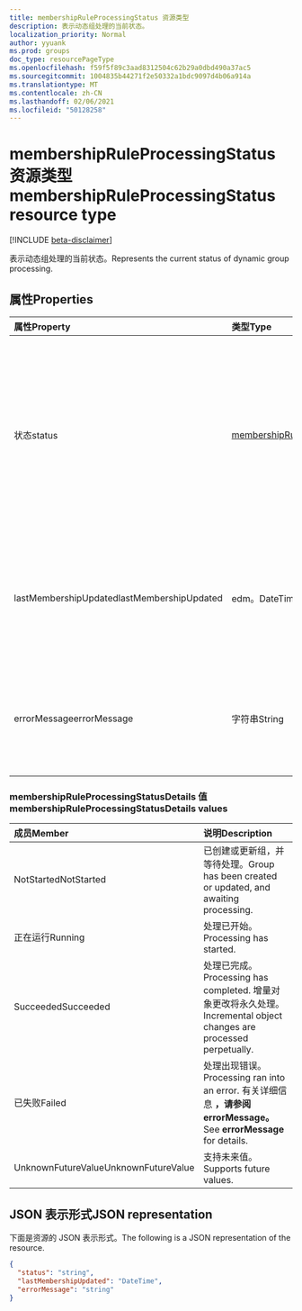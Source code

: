```yaml
---
title: membershipRuleProcessingStatus 资源类型
description: 表示动态组处理的当前状态。
localization_priority: Normal
author: yyuank
ms.prod: groups
doc_type: resourcePageType
ms.openlocfilehash: f59f5f89c3aad8312504c62b29a0dbd490a37ac5
ms.sourcegitcommit: 1004835b44271f2e50332a1bdc9097d4b06a914a
ms.translationtype: MT
ms.contentlocale: zh-CN
ms.lasthandoff: 02/06/2021
ms.locfileid: "50128258"
---
```

# <a name="membershipruleprocessingstatus-resource-type"></a><span data-ttu-id="e51ae-103">membershipRuleProcessingStatus 资源类型</span><span class="sxs-lookup"><span data-stu-id="e51ae-103">membershipRuleProcessingStatus resource type</span></span>

[!INCLUDE [beta-disclaimer](../../includes/beta-disclaimer.md)]

<span data-ttu-id="e51ae-104">表示动态组处理的当前状态。</span><span class="sxs-lookup"><span data-stu-id="e51ae-104">Represents the current status of dynamic group processing.</span></span>

## <a name="properties"></a><span data-ttu-id="e51ae-105">属性</span><span class="sxs-lookup"><span data-stu-id="e51ae-105">Properties</span></span>

| <span data-ttu-id="e51ae-106">属性</span><span class="sxs-lookup"><span data-stu-id="e51ae-106">Property</span></span> | <span data-ttu-id="e51ae-107">类型</span><span class="sxs-lookup"><span data-stu-id="e51ae-107">Type</span></span> | <span data-ttu-id="e51ae-108">说明</span><span class="sxs-lookup"><span data-stu-id="e51ae-108">Description</span></span> |
|:-------- |:---- |:----------- |
| <span data-ttu-id="e51ae-109">状态</span><span class="sxs-lookup"><span data-stu-id="e51ae-109">status</span></span> | [<span data-ttu-id="e51ae-110">membershipRuleProcessingStatusDetails</span><span class="sxs-lookup"><span data-stu-id="e51ae-110">membershipRuleProcessingStatusDetails</span></span>](#membershipruleprocessingstatusdetails-values) | <span data-ttu-id="e51ae-111">动态组处理的当前状态。</span><span class="sxs-lookup"><span data-stu-id="e51ae-111">Current status of a dynamic group processing.</span></span> <span data-ttu-id="e51ae-112">可能的值是： `NotStarted` `Running` 、 、 和 `Succeeded` `Failed` `UnknownFutureValue` 。</span><span class="sxs-lookup"><span data-stu-id="e51ae-112">Possible values are: `NotStarted`, `Running`, `Succeeded`, `Failed`, and `UnknownFutureValue`.</span></span>  <br><br> <span data-ttu-id="e51ae-113">必填。</span><span class="sxs-lookup"><span data-stu-id="e51ae-113">Required.</span></span> <span data-ttu-id="e51ae-114">只读。</span><span class="sxs-lookup"><span data-stu-id="e51ae-114">Read-only.</span></span>|
| <span data-ttu-id="e51ae-115">lastMembershipUpdated</span><span class="sxs-lookup"><span data-stu-id="e51ae-115">lastMembershipUpdated</span></span> | <span data-ttu-id="e51ae-116">edm。DateTime</span><span class="sxs-lookup"><span data-stu-id="e51ae-116">edm.DateTime</span></span> | <span data-ttu-id="e51ae-117">更新动态组的成员身份的最近日期和时间。</span><span class="sxs-lookup"><span data-stu-id="e51ae-117">Most recent date and time when membership of a dynamic group was updated.</span></span> <br><br> <span data-ttu-id="e51ae-118">可选。</span><span class="sxs-lookup"><span data-stu-id="e51ae-118">Optional.</span></span> <span data-ttu-id="e51ae-119">只读。</span><span class="sxs-lookup"><span data-stu-id="e51ae-119">Read-only.</span></span>|
| <span data-ttu-id="e51ae-120">errorMessage</span><span class="sxs-lookup"><span data-stu-id="e51ae-120">errorMessage</span></span> | <span data-ttu-id="e51ae-121">字符串</span><span class="sxs-lookup"><span data-stu-id="e51ae-121">String</span></span> | <span data-ttu-id="e51ae-122">动态组处理出现错误时的详细错误消息。</span><span class="sxs-lookup"><span data-stu-id="e51ae-122">Detailed error message if dynamic group processing ran into an error.</span></span> <br><br> <span data-ttu-id="e51ae-123">可选。</span><span class="sxs-lookup"><span data-stu-id="e51ae-123">Optional.</span></span> <span data-ttu-id="e51ae-124">只读。</span><span class="sxs-lookup"><span data-stu-id="e51ae-124">Read-only.</span></span>|

### <a name="membershipruleprocessingstatusdetails-values"></a><span data-ttu-id="e51ae-125">membershipRuleProcessingStatusDetails 值</span><span class="sxs-lookup"><span data-stu-id="e51ae-125">membershipRuleProcessingStatusDetails values</span></span>

| <span data-ttu-id="e51ae-126">成员</span><span class="sxs-lookup"><span data-stu-id="e51ae-126">Member</span></span> | <span data-ttu-id="e51ae-127">说明</span><span class="sxs-lookup"><span data-stu-id="e51ae-127">Description</span></span> |
|:-------- |:----------- |
| <span data-ttu-id="e51ae-128">NotStarted</span><span class="sxs-lookup"><span data-stu-id="e51ae-128">NotStarted</span></span> | <span data-ttu-id="e51ae-129">已创建或更新组，并等待处理。</span><span class="sxs-lookup"><span data-stu-id="e51ae-129">Group has been created or updated, and awaiting processing.</span></span>|
| <span data-ttu-id="e51ae-130">正在运行</span><span class="sxs-lookup"><span data-stu-id="e51ae-130">Running</span></span> | <span data-ttu-id="e51ae-131">处理已开始。</span><span class="sxs-lookup"><span data-stu-id="e51ae-131">Processing has started.</span></span>|
| <span data-ttu-id="e51ae-132">Succeeded</span><span class="sxs-lookup"><span data-stu-id="e51ae-132">Succeeded</span></span> | <span data-ttu-id="e51ae-133">处理已完成。</span><span class="sxs-lookup"><span data-stu-id="e51ae-133">Processing has completed.</span></span> <span data-ttu-id="e51ae-134">增量对象更改将永久处理。</span><span class="sxs-lookup"><span data-stu-id="e51ae-134">Incremental object changes are processed perpetually.</span></span> |
| <span data-ttu-id="e51ae-135">已失败</span><span class="sxs-lookup"><span data-stu-id="e51ae-135">Failed</span></span> | <span data-ttu-id="e51ae-136">处理出现错误。</span><span class="sxs-lookup"><span data-stu-id="e51ae-136">Processing ran into an error.</span></span> <span data-ttu-id="e51ae-137">有关详细信息 **，请参阅 errorMessage。**</span><span class="sxs-lookup"><span data-stu-id="e51ae-137">See **errorMessage** for details.</span></span> |
| <span data-ttu-id="e51ae-138">UnknownFutureValue</span><span class="sxs-lookup"><span data-stu-id="e51ae-138">UnknownFutureValue</span></span> | <span data-ttu-id="e51ae-139">支持未来值。</span><span class="sxs-lookup"><span data-stu-id="e51ae-139">Supports future values.</span></span> |

## <a name="json-representation"></a><span data-ttu-id="e51ae-140">JSON 表示形式</span><span class="sxs-lookup"><span data-stu-id="e51ae-140">JSON representation</span></span>

<span data-ttu-id="e51ae-141">下面是资源的 JSON 表示形式。</span><span class="sxs-lookup"><span data-stu-id="e51ae-141">The following is a JSON representation of the resource.</span></span>

<!-- {
  "blockType": "resource",
  "optionalProperties": [

  ],
  "@odata.type": "microsoft.graph.membershipRuleProcessingStatus",
  "baseType": null
}-->

```json
{
  "status": "string",
  "lastMembershipUpdated": "DateTime",
  "errorMessage": "string"
}
```
